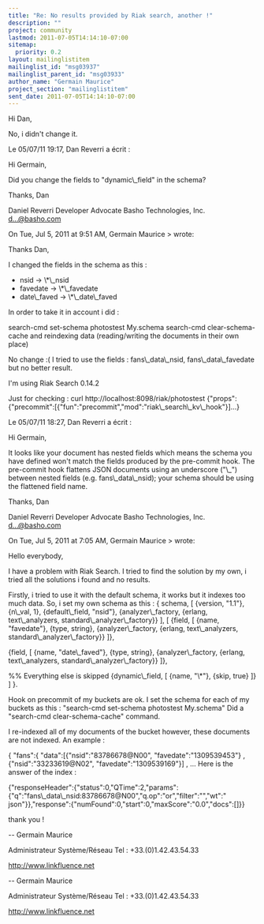 ```yaml
---
title: "Re: No results provided by Riak search, another !"
description: ""
project: community
lastmod: 2011-07-05T14:14:10-07:00
sitemap:
  priority: 0.2
layout: mailinglistitem
mailinglist_id: "msg03937"
mailinglist_parent_id: "msg03933"
author_name: "Germain Maurice"
project_section: "mailinglistitem"
sent_date: 2011-07-05T14:14:10-07:00
---
```


Hi Dan,

No, i didn't change it.


Le 05/07/11 19:17, Dan Reverri a écrit :

Hi Germain,

Did you change the fields to "dynamic\\_field" in the schema?

Thanks,
Dan

Daniel Reverri
Developer Advocate
Basho Technologies, Inc.
d...@basho.com 


On Tue, Jul 5, 2011 at 9:51 AM, Germain Maurice 
&gt; wrote:


 Thanks Dan,

 I changed the fields in the schema as this :
 - nsid -&gt; \\*\\_nsid
 - favedate -&gt; \\*\\_favedate
 - date\\_faved -&gt; \\*\\_date\\_faved

 In order to take it in account i did :

 search-cmd set-schema photostest My.schema
 search-cmd clear-schema-cache
 and reindexing data (reading/writing the documents in their own place)

 No change :(
 I tried to use the fields : fans\\_data\\_nsid, fans\\_data\\_favedate
 but no better result.

 I'm using Riak Search 0.14.2

 Just for checking :
 curl http://localhost:8098/riak/photostest
 {"props":{"precommit":[{"fun":"precommit","mod":"riak\\_search\\_kv\\_hook"}]...}

 Le 05/07/11 18:27, Dan Reverri a écrit :

 Hi Germain,

 It looks like your document has nested fields which means the
 schema you have defined won't match the fields produced by the
 pre-commit hook. The pre-commit hook flattens JSON documents
 using an underscore ("\\_") between nested fields (e.g.
 fans\\_data\\_nsid); your schema should be using the flattened field
 name.

 Thanks,
 Dan

 Daniel Reverri
 Developer Advocate
 Basho Technologies, Inc.
 d...@basho.com 


 On Tue, Jul 5, 2011 at 7:05 AM, Germain Maurice
 &gt; wrote:

 Hello everybody,

 I have a problem with Riak Search. I tried to find the
 solution by my own, i tried all the solutions i found and no
 results.

 Firstly, i tried to use it with the default schema, it works
 but it indexes too much data.
 So, i set my own schema as this :
 {
 schema,
 [
 {version, "1.1"},
 {n\\_val, 1},
 {default\\_field, "nsid"},
 {analyzer\\_factory, {erlang, text\\_analyzers,
 standard\\_analyzer\\_factory}}
 ],
 [
 {field, [
 {name, "favedate"},
 {type, string},
 {analyzer\\_factory, {erlang, text\\_analyzers,
 standard\\_analyzer\\_factory}}
 ]},

 {field, [
 {name, "date\\_faved"},
 {type, string},
 {analyzer\\_factory, {erlang, text\\_analyzers,
 standard\\_analyzer\\_factory}}
 ]},

 %% Everything else is skipped
 {dynamic\\_field, [
 {name, "\\*"},
 {skip, true}
 ]}
 ]
 }.

 Hook on precommit of my buckets are ok.
 I set the schema for each of my buckets as this : "search-cmd
 set-schema photostest My.schema"
 Did a "search-cmd clear-schema-cache" command.

 I re-indexed all of my documents of the bucket however, these
 documents are not indexed.
 An example :

 { "fans":{
 "data":[{"nsid":"83786678@N00",
 "favedate":"1309539453"}
 ,{"nsid":"33233619@N02",
 "favedate":"1309539169"}]
 , ...
 Here is the answer of the index :
 
{"responseHeader":{"status":0,"QTime":2,"params":{"q":"fans\\_data\\_nsid:83786678@N00","q.op":"or","filter":"","wt":"
 json"}},"response":{"numFound":0,"start":0,"maxScore":"0.0","docs":[]}}


 thank you !

 -- 
 Germain Maurice

 Administrateur Système/Réseau
 Tel : +33.(0)1.42.43.54.33

 http://www.linkfluence.net


 -- 
 Germain Maurice

 Administrateur Système/Réseau
 Tel : +33.(0)1.42.43.54.33

 http://www.linkfluence.net

